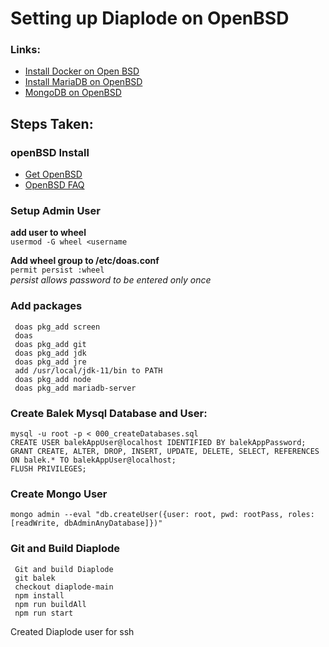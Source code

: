 # Setting up Diaplode on OpenBSD
### Links:

* [Install Docker on Open BSD](https://medium.com/@dave_voutila/docker-on-openbsd-6-1-current-c620513b8110) 
* [Install MariaDB on OpenBSD](https://www.vultr.com/docs/how-to-install-mariadb-on-openbsd-7/) 
* [MongoDB on OpenBSD](http://jurgend.ddns.net/posts/post-8/)
    
## Steps Taken:

### openBSD Install
- [Get OpenBSD](https://www.openbsd.org/faq/faq4.html#Download)  
- [OpenBSD FAQ](https://www.openbsd.org/faq/index.html)  

### Setup Admin User
**add user to wheel**  
`usermod -G wheel <username`    

**Add wheel group to /etc/doas.conf**  
`permit persist :wheel`  
*persist allows password to be entered only once*

### Add packages
     doas pkg_add screen  
     doas  
     doas pkg_add git  
     doas pkg_add jdk  
     doas pkg_add jre  
     add /usr/local/jdk-11/bin to PATH  
     doas pkg_add node  
     doas pkg_add mariadb-server  

### Create Balek Mysql Database and User:
    mysql -u root -p < 000_createDatabases.sql
    CREATE USER balekAppUser@localhost IDENTIFIED BY balekAppPassword;
    GRANT CREATE, ALTER, DROP, INSERT, UPDATE, DELETE, SELECT, REFERENCES ON balek.* TO balekAppUser@localhost;
    FLUSH PRIVILEGES;

### Create Mongo User

`mongo admin --eval "db.createUser({user: root, pwd: rootPass, roles: [readWrite, dbAdminAnyDatabase]})"`

### Git and Build Diaplode

     Git and build Diaplode   
     git balek  
     checkout diaplode-main  
     npm install  
     npm run buildAll  
     npm run start  


Created Diaplode user for ssh